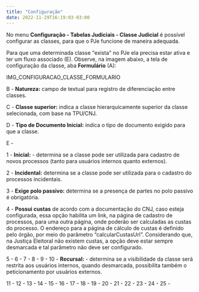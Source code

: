```yaml
---
title: "Configuração"
date: 2022-11-29T16:19:03-03:00
---
```


No menu **Configuração - Tabelas Judiciais - Classe Judicial** é possível configurar as classes, para que o PJe funcione de maneira adequada.

Para que uma determinada classe "exista" no PJe ela precisa estar ativa e ter um fluxo associado (E). Observe, na imagem abaixo, a tela de configuração da classe, aba **Formulário** (A):

IMG_CONFIGURACAO_CLASSE_FORMULARIO

B - **Natureza:** campo de textual para registro de diferenciação entre classes.

C - **Classe superior:** indica a classe hierarquicamente superior da classe selecionada, com base na TPU/CNJ.

D - **Tipo de Documento Inicial:** indica o tipo de documento exigido para que a classe.

E - 

1 - **Inicial:** - determina se a classe pode ser utilizada para cadastro de novos processos (tanto para usuários internos quanto externos).

2 - **Incidental:** determina se a classe pode ser utilizada para o cadastro do processos incidentais.

3 - **Exige polo passivo:** determina se a presença de partes no polo passivo é obrigatória.

4 - **Possui custas** de acordo com a documentação do CNJ, caso esteja configurada, essa opção habilita um link, na página de cadastro de processos, para uma outra página, onde poderão ser calculadas as custas do processo. O endereço para a página de cálculo de custas é definido pelo órgão, por meio do parâmetro “calcularCustasUrl”. Considerando que, na Justiça Eleitoral não existem custas, a opção deve estar sempre desmarcada e tal parâmetro não deve ser configurado.

5 -
6 - 
7 - 
8 -
9 - 
10 - **Recursal:** - determina se a visibilidade da classe será restrita aos usuários internos, quando desmarcada, possibilita também o peticionamento por usuários externos.

11 - 
12 - 
13 - 
14 -
15 -
16 -
17 - 
18 - 
19 - 
20 - 
21 - 
22 - 
23 - 
24 - 
25 -
